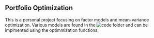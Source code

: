 ## Portfolio Optimization
This is a personal project focusing on factor models and mean-variance optimization. Various models are found in the ![code](code) folder and can be implmented using the optimmization functions. 
